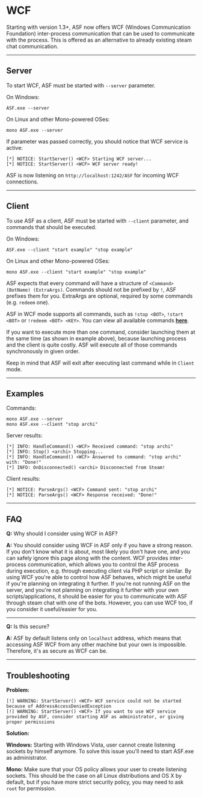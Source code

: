 # WCF

Starting with version 1.3+, ASF now offers WCF (Windows Communication Foundation) inter-process communication that can be used to communicate with the process. This is offered as an alternative to already existing steam chat communication.

---

## Server

To start WCF, ASF must be started with ```--server``` parameter.

On Windows:
```
ASF.exe --server
```

On Linux and other Mono-powered OSes:
```
mono ASF.exe --server
```

If parameter was passed correctly, you should notice that WCF service is active:
```
[*] NOTICE: StartServer() <WCF> Starting WCF server...
[*] NOTICE: StartServer() <WCF> WCF server ready!
```

ASF is now listening on ```http://localhost:1242/ASF``` for incoming WCF connections.

---

## Client

To use ASF as a client, ASF must be started with ```--client``` parameter, and commands that should be executed.

On Windows:
```
ASF.exe --client "start example" "stop example"
```

On Linux and other Mono-powered OSes:
```
mono ASF.exe --client "start example" "stop example"
```

ASF expects that every command will have a structure of ```<Command> (BotName) (ExtraArgs)```. Commands should not be prefixed by ```!```, ASF prefixes them for you. ExtraArgs are optional, required by some commands (e.g. ```redeem``` one).

ASF in WCF mode supports all commands, such as ```!stop <BOT>```, ```!start <BOT>``` or ```!redeem <BOT> <KEY>```. You can view all available commands **[here](https://github.com/JustArchi/ArchiSteamFarm/wiki/Commands)**.

If you want to execute more than one command, consider launching them at the same time (as shown in example above), because launching process and the client is quite costly. ASF will execute all of those commands synchronously in given order.

Keep in mind that ASF will exit after executing last command while in ```Client``` mode.

---

## Examples

Commands:
```
mono ASF.exe --server
mono ASF.exe --client "stop archi"
```

Server results:
```
[*] INFO: HandleCommand() <WCF> Received command: "stop archi"
[*] INFO: Stop() <archi> Stopping...
[*] INFO: HandleCommand() <WCF> Answered to command: "stop archi" with: "Done!"
[*] INFO: OnDisconnected() <archi> Disconnected from Steam!
```

Client results:
```
[*] NOTICE: ParseArgs() <WCF> Command sent: "stop archi"
[*] NOTICE: ParseArgs() <WCF> Response received: "Done!"
```

---

## FAQ

**Q:** Why should I consider using WCF in ASF?

**A:** You should consider using WCF in ASF only if you have a strong reason. If you don't know what it is about, most likely you don't have one, and you can safely ignore this page along with the content. WCF provides inter-process communication, which allows you to control the ASF process during execution, e.g. through executing client via PHP script or similar. By using WCF you're able to control how ASF behaves, which might be useful if you're planning on integrating it further. If you're not running ASF on the server, and you're not planning on integrating it further with your own scripts/applications, it should be easier for you to communicate with ASF through steam chat with one of the bots. However, you can use WCF too, if you consider it useful/easier for you.

---

**Q:** Is this secure?

**A:** ASF by default listens only on ```localhost``` address, which means that accessing ASF WCF from any other machine but your own is impossible. Therefore, it's as secure as WCF can be.

---

## Troubleshooting

**Problem:**
```
[!] WARNING: StartServer() <WCF> WCF service could not be started because of AddressAccessDeniedException
[!] WARNING: StartServer() <WCF> If you want to use WCF service provided by ASF, consider starting ASF as administrator, or giving proper permissions
```

**Solution:**

**Windows:** Starting with Windows Vista, user cannot create listening sockets by himself anymore. To solve this issue you'll need to start ASF.exe as administrator.

**Mono:** Make sure that your OS policy allows your user to create listening sockets. This should be the case on all Linux distributions and OS X by default, but if you have more strict security policy, you may need to ask ```root``` for permission.